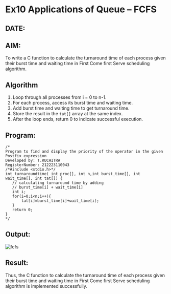 # Ex10 Applications of Queue – FCFS
## DATE:
## AIM:
To write a C function to calculate the turnaround time of each process given their burst time and waiting time in First Come first Serve scheduling algorithm.
## Algorithm
1. Loop through all processes from i = 0 to n-1.
2. For each process, access its burst time and waiting time.
3. Add burst time and waiting time to get turnaround time.
4. Store the result in the `tat[]` array at the same index.
5. After the loop ends, return 0 to indicate successful execution. 

## Program:
```
/*
Program to find and display the priority of the operator in the given Postfix expression
Developed by: T.RUCHITRA
RegisterNumber: 212223110043
/*#include <stdio.h>*/
int turnaroundtime( int proc[], int n,int burst_time[], int wait_time[], int tat[]) {
   // calculating turnaround time by adding
   // burst_time[i] + wait_time[i]
   int i;
   for(i=0;i<n;i++){
       tat[i]=burst_time[i]+wait_time[i];
   }
   return 0;
}
*/
```

## Output:
![fcfs](https://github.com/user-attachments/assets/f71c318f-9ee5-4c50-b34a-129003852c88)


## Result:
Thus, the C function to calculate the turnaround time of each process given their burst time and waiting time in First Come first Serve scheduling algorithm is implemented successfully.
